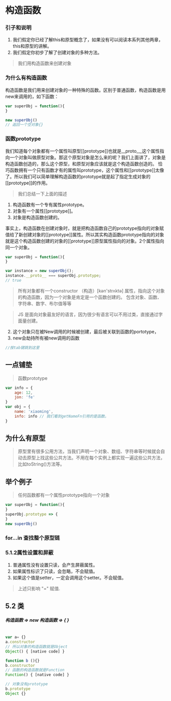 # 构造函数
### 引子和说明
1. 我们假定你已经了解this和原型概念了，如果没有可以阅读本系列其他两章，this和原型的讲解。
2. 我们假定你初步了解了创建对象的多种方法。

>我们用构造函数来创建对象

### 为什么有构造函数
构造函数是我们用来创建对象的一种特殊的函数。区别于普通函数，构造函数是用new来调用的，如下函数：
 
```javascript { .theme-peacock }
var superObj = function(){
}

new superObj()
// 返回一个空对象{}
```

### 函数prototype
我们知道每个对象都有一个属性叫原型[[prototype]]也就是\_\_proto\_\_,这个属性指向一个对象叫做原型对象。那这个原型对象是怎么来的呢？我们上面讲了，对象是构造函数创造的，那么这个原型，和原型对象应该就是这个构造函数创造的。
恰巧函数拥有一个只有函数才有的属性叫prototype，这个属性和[[prototype]]太像了。所以我们可以简单理解构造函数的prototype就是起了指定生成对象的[[prototype]]的作用。

> 我们总结一下上面的描述
1. 构造函数有一个专有属性prototype。
2. 对象有一个属性[[prototype]]。
3. 对象是构造函数创建的。

事实上，构造函数在创建对象时，就是把构造函数自己的prototype指向的对象赋值给了新创建对象的[[prototype]]属性。所以其实构造函数prototype指向的对象就是这个构造函数创建的对象的[[prototype]]原型属性指向的对象。2个属性指向同一个对象。


```javascript { .theme-peacock }
var superObj = function(){
}

var instance = new superObj();
instance.__proto__ === superObj.prototype;
// true
```


> 所有对象都有一个constructor （构造）[kən'strʌktə] 属性，指向这个对象的构造函数，因为一个对象是肯定是一个函数创建的。
> 包含对象、函数、字符串、数字、布尔值等等

> JS 是面向对象最友好的语言，因为很少有语言可以不用过类，直接通过字面量创建。






2. 这个对象只在被New调用的时候被创建，最后被关联到函数的portotype，
3. new会劫持所有被new调用的函数


```javascript { .theme-peacock }
//按tab键跳到这里
```
## 一点铺垫

> 函数prototype
```javascript { .theme-peacock }
var info = {
	age: 12,
	jon: 'fe'
}
var obj = {
	name: 'xiaoming',
	info: info // 我们看到getNameFn引用的是函数。
}

```

## 为什么有原型
> 原型里有很多公用方法，当我们声明一个对象、数组、字符串等时候就会自动去原型上找这些公共方法。不用在每个实例上都实现一遍这些公共方法，比如toString()方法等。

## 举个例子
> 任何函数都有一个属性prototype指向一个对象
```javascript { .theme-peacock }
var superObj = function(){
}
superObj.prototype => {
}
new superObj()
```

### for...in 查找整个原型链

### 5.1.2属性设置和屏蔽
1. 普通属性没有设置只读，会产生屏蔽属性。
2. 如果属性标识了只读，会忽略，不会赋值。
3. 如果这个值是setter，一定会调用这个setter。不会赋值。
> 上述只影响 "="  赋值.

## 5.2 类

##### 构造函数 => new 构造函数 => {  }


```javascript { .theme-peacock }

var a= {}
a.constructor
// 所以对象的构造函数就是Object
Object() { [native code] }

function b (){}
b.constructor
// 函数的构造函数就是Function
Function() { [native code] }

// 对象没有prototype
b.prototype
Object {}
```
